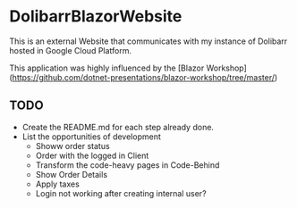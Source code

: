 # DolibarrBlazorWebsite
This is an external Website that communicates with my instance of Dolibarr hosted in Google Cloud Platform. 

This application was highly influenced by the [Blazor Workshop] (https://github.com/dotnet-presentations/blazor-workshop/tree/master/)

## TODO
- Create the README.md for each step already done. 
- List the opportunities of development
  - Showw order status
  - Order with the logged in Client
  - Transform the code-heavy pages in Code-Behind
  - Show Order Details
  - Apply taxes
  - Login not working after creating internal user? 
